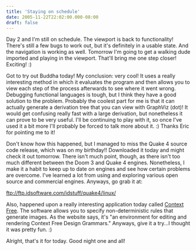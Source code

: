 ```yaml
---
title: 'Staying on schedule'
date: 2005-11-22T22:02:00.000-08:00
draft: false
---
```


Day 2 and I'm still on schedule. The viewport is back to functionality! There's still a few bugs to work out, but it's definitely in a usable state. And the navigation is working as well. Tomorrow I'm going to get a walking dude imported and playing in the viewport. That'll bring me one step closer! Exciting! :)

Got to try out Buddha today! My conclusion: very cool! It uses a really interesting method in which it evaluates the program and then allows you to view each step of the process afterwards to see where it went wrong. Debugging functional languages is tough, but I think they have a good solution to the problem. Probably the coolest part for me is that it can actually generate a derivation tree that you can view with GraphViz (dot)! It would get confusing really fast with a large derivation, but nonetheless it can prove to be very useful. I'll be continuing to play with it, so once I've used it a bit more I'll probably be forced to talk more about it. :) Thanks Eric for pointing me to it!

Don't know how this happened, but I managed to miss the Quake 4 source code release, which was on my birthday!! Downloaded it today and might check it out tomorrow. There isn't much point, though, as there isn't too much different between the Doom 3 and Quake 4 engines. Nonetheless, I make it a habit to keep up to date on engines and see how certain problems are overcome. I've learned a lot from using and exploring various open source and commercial engines. Anyways, go grab it at:

<ftp://ftp.idsoftware.com/idstuff/quake4/linux/>

Also, happened upon a really interesting application today called [Context Free](http://www.ozonehouse.com/ContextFree/). The software allows you to specify non-deterministic rules that generate images. As the website says, it's "an environment for editing and rendering Context Free Design Grammars." Anyways, give it a try...I thought it was pretty fun. :)

Alright, that's it for today. Good night one and all!
